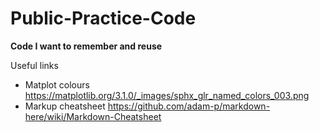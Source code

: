 # Public-Practice-Code <br>
**Code I want to remember and reuse**

Useful links <br>
* Matplot colours https://matplotlib.org/3.1.0/_images/sphx_glr_named_colors_003.png
* Markup cheatsheet https://github.com/adam-p/markdown-here/wiki/Markdown-Cheatsheet
